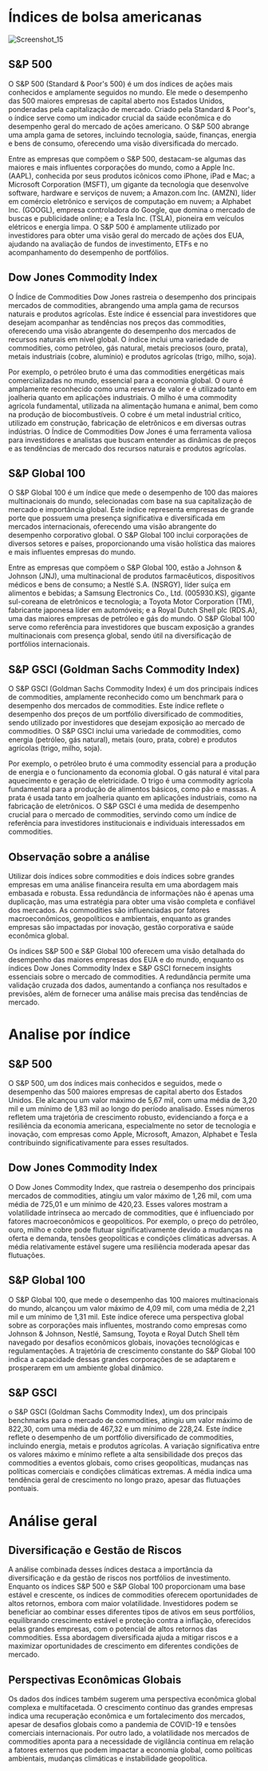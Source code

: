 # Índices de bolsa americanas
![Screenshot_15](https://github.com/user-attachments/assets/61ecb7d3-6666-47b0-9020-47db4e7c68f9)
## S&P 500
O S&P 500 (Standard & Poor's 500) é um dos índices de ações mais conhecidos e amplamente seguidos no mundo. Ele mede o desempenho das 500 maiores empresas de capital aberto nos Estados Unidos, ponderadas pela capitalização de mercado. Criado pela Standard & Poor's, o índice serve como um indicador crucial da saúde econômica e do desempenho geral do mercado de ações americano. O S&P 500 abrange uma ampla gama de setores, incluindo tecnologia, saúde, finanças, energia e bens de consumo, oferecendo uma visão diversificada do mercado.

Entre as empresas que compõem o S&P 500, destacam-se algumas das maiores e mais influentes corporações do mundo, como a Apple Inc. (AAPL), conhecida por seus produtos icônicos como iPhone, iPad e Mac; a Microsoft Corporation (MSFT), um gigante da tecnologia que desenvolve software, hardware e serviços de nuvem; a Amazon.com Inc. (AMZN), líder em comércio eletrônico e serviços de computação em nuvem; a Alphabet Inc. (GOOGL), empresa controladora do Google, que domina o mercado de buscas e publicidade online; e a Tesla Inc. (TSLA), pioneira em veículos elétricos e energia limpa. O S&P 500 é amplamente utilizado por investidores para obter uma visão geral do mercado de ações dos EUA, ajudando na avaliação de fundos de investimento, ETFs e no acompanhamento do desempenho de portfólios.

## Dow Jones Commodity Index
O Índice de Commodities Dow Jones rastreia o desempenho dos principais mercados de commodities, abrangendo uma ampla gama de recursos naturais e produtos agrícolas. Este índice é essencial para investidores que desejam acompanhar as tendências nos preços das commodities, oferecendo uma visão abrangente do desempenho dos mercados de recursos naturais em nível global. O índice inclui uma variedade de commodities, como petróleo, gás natural, metais preciosos (ouro, prata), metais industriais (cobre, alumínio) e produtos agrícolas (trigo, milho, soja).

Por exemplo, o petróleo bruto é uma das commodities energéticas mais comercializadas no mundo, essencial para a economia global. O ouro é amplamente reconhecido como uma reserva de valor e é utilizado tanto em joalheria quanto em aplicações industriais. O milho é uma commodity agrícola fundamental, utilizada na alimentação humana e animal, bem como na produção de biocombustíveis. O cobre é um metal industrial crítico, utilizado em construção, fabricação de eletrônicos e em diversas outras indústrias. O Índice de Commodities Dow Jones é uma ferramenta valiosa para investidores e analistas que buscam entender as dinâmicas de preços e as tendências de mercado dos recursos naturais e produtos agrícolas.

## S&P Global 100
O S&P Global 100 é um índice que mede o desempenho de 100 das maiores multinacionais do mundo, selecionadas com base na sua capitalização de mercado e importância global. Este índice representa empresas de grande porte que possuem uma presença significativa e diversificada em mercados internacionais, oferecendo uma visão abrangente do desempenho corporativo global. O S&P Global 100 inclui corporações de diversos setores e países, proporcionando uma visão holística das maiores e mais influentes empresas do mundo.

Entre as empresas que compõem o S&P Global 100, estão a Johnson & Johnson (JNJ), uma multinacional de produtos farmacêuticos, dispositivos médicos e bens de consumo; a Nestlé S.A. (NSRGY), líder suíça em alimentos e bebidas; a Samsung Electronics Co., Ltd. (005930.KS), gigante sul-coreana de eletrônicos e tecnologia; a Toyota Motor Corporation (TM), fabricante japonesa líder em automóveis; e a Royal Dutch Shell plc (RDS.A), uma das maiores empresas de petróleo e gás do mundo. O S&P Global 100 serve como referência para investidores que buscam exposição a grandes multinacionais com presença global, sendo útil na diversificação de portfólios internacionais.

## S&P GSCI (Goldman Sachs Commodity Index)
O S&P GSCI (Goldman Sachs Commodity Index) é um dos principais índices de commodities, amplamente reconhecido como um benchmark para o desempenho dos mercados de commodities. Este índice reflete o desempenho dos preços de um portfólio diversificado de commodities, sendo utilizado por investidores que desejam exposição ao mercado de commodities. O S&P GSCI inclui uma variedade de commodities, como energia (petróleo, gás natural), metais (ouro, prata, cobre) e produtos agrícolas (trigo, milho, soja).

Por exemplo, o petróleo bruto é uma commodity essencial para a produção de energia e o funcionamento da economia global. O gás natural é vital para aquecimento e geração de eletricidade. O trigo é uma commodity agrícola fundamental para a produção de alimentos básicos, como pão e massas. A prata é usada tanto em joalheria quanto em aplicações industriais, como na fabricação de eletrônicos. O S&P GSCI é uma medida de desempenho crucial para o mercado de commodities, servindo como um índice de referência para investidores institucionais e individuais interessados em commodities.

## Observação sobre a análise

Utilizar dois índices sobre commodities e dois índices sobre grandes empresas em uma análise financeira resulta em uma abordagem mais embasada e robusta. Essa redundância de informações não é apenas uma duplicação, mas uma estratégia para obter uma visão completa e confiável dos mercados. As commodities são influenciadas por fatores macroeconômicos, geopolíticos e ambientais, enquanto as grandes empresas são impactadas por inovação, gestão corporativa e saúde econômica global.

Os índices S&P 500 e S&P Global 100 oferecem uma visão detalhada do desempenho das maiores empresas dos EUA e do mundo, enquanto os índices Dow Jones Commodity Index e S&P GSCI fornecem insights essenciais sobre o mercado de commodities. A redundância permite uma validação cruzada dos dados, aumentando a confiança nos resultados e previsões, além de fornecer uma análise mais precisa das tendências de mercado.

# Analise por índice

## S&P 500

O S&P 500, um dos índices mais conhecidos e seguidos, mede o desempenho das 500 maiores empresas de capital aberto dos Estados Unidos. Ele alcançou um valor máximo de 5,67 mil, com uma média de 3,20 mil e um mínimo de 1,83 mil ao longo do período analisado. Esses números refletem uma trajetória de crescimento robusto, evidenciando a força e a resiliência da economia americana, especialmente no setor de tecnologia e inovação, com empresas como Apple, Microsoft, Amazon, Alphabet e Tesla contribuindo significativamente para esses resultados.

## Dow Jones Commodity Index

O Dow Jones Commodity Index, que rastreia o desempenho dos principais mercados de commodities, atingiu um valor máximo de 1,26 mil, com uma média de 725,01 e um mínimo de 420,23. Esses valores mostram a volatilidade intrínseca ao mercado de commodities, que é influenciado por fatores macroeconômicos e geopolíticos. Por exemplo, o preço do petróleo, ouro, milho e cobre pode flutuar significativamente devido a mudanças na oferta e demanda, tensões geopolíticas e condições climáticas adversas. A média relativamente estável sugere uma resiliência moderada apesar das flutuações.

## S&P Global 100

O S&P Global 100, que mede o desempenho das 100 maiores multinacionais do mundo, alcançou um valor máximo de 4,09 mil, com uma média de 2,21 mil e um mínimo de 1,31 mil. Este índice oferece uma perspectiva global sobre as corporações mais influentes, mostrando como empresas como Johnson & Johnson, Nestlé, Samsung, Toyota e Royal Dutch Shell têm navegado por desafios econômicos globais, inovações tecnológicas e regulamentações. A trajetória de crescimento constante do S&P Global 100 indica a capacidade dessas grandes corporações de se adaptarem e prosperarem em um ambiente global dinâmico.

## S&P GSCI

o S&P GSCI (Goldman Sachs Commodity Index), um dos principais benchmarks para o mercado de commodities, atingiu um valor máximo de 822,30, com uma média de 467,32 e um mínimo de 228,24. Este índice reflete o desempenho de um portfólio diversificado de commodities, incluindo energia, metais e produtos agrícolas. A variação significativa entre os valores máximo e mínimo reflete a alta sensibilidade dos preços das commodities a eventos globais, como crises geopolíticas, mudanças nas políticas comerciais e condições climáticas extremas. A média indica uma tendência geral de crescimento no longo prazo, apesar das flutuações pontuais.

# Análise geral

## Diversificação e Gestão de Riscos
A análise combinada desses índices destaca a importância da diversificação e da gestão de riscos nos portfólios de investimento. Enquanto os índices S&P 500 e S&P Global 100 proporcionam uma base estável e crescente, os índices de commodities oferecem oportunidades de altos retornos, embora com maior volatilidade. Investidores podem se beneficiar ao combinar esses diferentes tipos de ativos em seus portfólios, equilibrando crescimento estável e proteção contra a inflação, oferecidos pelas grandes empresas, com o potencial de altos retornos das commodities. Essa abordagem diversificada ajuda a mitigar riscos e a maximizar oportunidades de crescimento em diferentes condições de mercado.

## Perspectivas Econômicas Globais
Os dados dos índices também sugerem uma perspectiva econômica global complexa e multifacetada. O crescimento contínuo das grandes empresas indica uma recuperação econômica e um fortalecimento dos mercados, apesar de desafios globais como a pandemia de COVID-19 e tensões comerciais internacionais. Por outro lado, a volatilidade nos mercados de commodities aponta para a necessidade de vigilância contínua em relação a fatores externos que podem impactar a economia global, como políticas ambientais, mudanças climáticas e instabilidade geopolítica.
